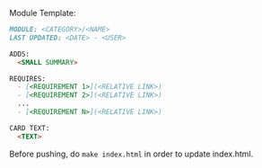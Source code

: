 Module Template:

```md
MODULE: <CATEGORY>/<NAME>
LAST UPDATED: <DATE> - <USER>

ADDS:
  <SMALL SUMMARY>

REQUIRES:
  - [<REQUIREMENT 1>](<RELATIVE LINK>)
  - [<REQUIREMENT 2>](<RELATIVE LINK>)
  ...
  - [<REQUIREMENT N>](<RELATIVE LINK>)

CARD TEXT:
  <TEXT>
```

Before pushing, do `make index.html` in order to update index.html.
